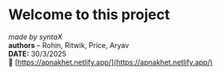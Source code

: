 # Welcome to this project  
*made by syntaX*  
**authors** – Rohin, Ritwik, Price, Aryav  
**DATE:** 30/3/2025  
🔗 [https://apnakhet.netlify.app/](https://apnakhet.netlify.app/)

